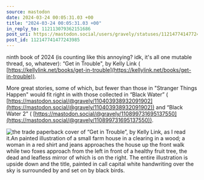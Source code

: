 ```yaml
---
source: mastodon
date: 2024-03-24 00:05:31.03 +00
title: "2024-03-24 00:05:31.03 +00"
in_reply_to: 112113079362151686
post_uri: https://mastodon.social/users/gravely/statuses/112147741477243985
post_id: 112147741477243985
---
```

ninth book of 2024 (is counting like this annoying? idk, it's all one mutable thread, so, whatever): “Get in Trouble", by Kelly Link ( [https://kellylink.net/books/get-in-trouble](https://kellylink.net/books/get-in-trouble)).

More great stories, some of which, but fewer than those in "Stranger Things Happen" would fit right in with those collected in “Black Water” ( [https://mastodon.social/@gravely/110403938932091902](https://mastodon.social/@gravely/110403938932091902)) and “Black Water 2” ( [https://mastodon.social/@gravely/110899731695137550](https://mastodon.social/@gravely/110899731695137550)).


![the trade paperback cover of “Get in Trouble”, by Kelly Link, as I read it.An painted illustration of a small farm house in a clearing in a wood; a woman in a red shirt and jeans approaches the house up the front walk while two foxes approach from the left in front of a healthy fruit tree, the dead and leafless mirror of which is on the right. The entire illustration is upside down and the title, painted in call capital white handwriting over the sky is surrounded by and set on by black birds. ](/images/112147741225771522.jpeg)

